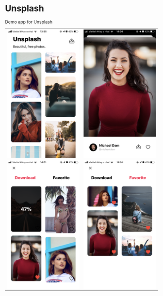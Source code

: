 # Unsplash
Demo app for Unsplash

| | |
| :---: | :---: | 
| <img src="https://github.com/lminhtm/Unsplash/blob/master/Screenshots/IMG_2613.PNG" width="375"> | <img src="https://github.com/lminhtm/Unsplash/blob/master/Screenshots/IMG_2614.PNG" width="375"> | 
| <img src="https://github.com/lminhtm/Unsplash/blob/master/Screenshots/IMG_2615.PNG" width="375"> | <img src="https://github.com/lminhtm/Unsplash/blob/master/Screenshots/IMG_2616.PNG" width="375"> |
